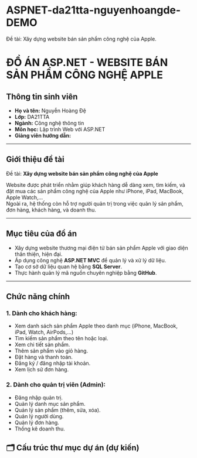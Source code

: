 # ASPNET-da21tta-nguyenhoangde-DEMO
Đề tài: Xây dựng website bán sản phẩm công nghệ của Apple.
# ĐỒ ÁN ASP.NET - WEBSITE BÁN SẢN PHẨM CÔNG NGHỆ APPLE

## Thông tin sinh viên
- **Họ và tên:** Nguyễn Hoàng Đệ  
- **Lớp:** DA21TTA  
- **Ngành:** Công nghệ thông tin  
- **Môn học:** Lập trình Web với ASP.NET  
- **Giảng viên hướng dẫn:** 

---

## Giới thiệu đề tài
Đề tài: **Xây dựng website bán sản phẩm công nghệ của Apple**

Website được phát triển nhằm giúp khách hàng dễ dàng xem, tìm kiếm, và đặt mua các sản phẩm công nghệ của Apple như iPhone, iPad, MacBook, Apple Watch,…  
Ngoài ra, hệ thống còn hỗ trợ người quản trị trong việc quản lý sản phẩm, đơn hàng, khách hàng, và doanh thu.

---

## Mục tiêu của đồ án
- Xây dựng website thương mại điện tử bán sản phẩm Apple với giao diện thân thiện, hiện đại.
- Áp dụng công nghệ **ASP.NET MVC** để quản lý và xử lý dữ liệu.
- Tạo cơ sở dữ liệu quan hệ bằng **SQL Server**.
- Thực hành quản lý mã nguồn chuyên nghiệp bằng **GitHub**.

---

## Chức năng chính
### 1. Dành cho khách hàng:
- Xem danh sách sản phẩm Apple theo danh mục (iPhone, MacBook, iPad, Watch, AirPods,…)
- Tìm kiếm sản phẩm theo tên hoặc loại.
- Xem chi tiết sản phẩm.
- Thêm sản phẩm vào giỏ hàng.
- Đặt hàng và thanh toán.
- Đăng ký / đăng nhập tài khoản.
- Xem lịch sử đơn hàng.

### 2. Dành cho quản trị viên (Admin):
- Đăng nhập quản trị.
- Quản lý danh mục sản phẩm.
- Quản lý sản phẩm (thêm, sửa, xóa).
- Quản lý người dùng.
- Quản lý đơn hàng.
- Thống kê doanh thu.


## 🗂️ Cấu trúc thư mục dự án (dự kiến)

